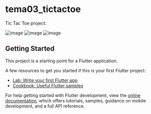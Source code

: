 # tema03_tictactoe

Tic Tac Toe project.

![image](https://user-images.githubusercontent.com/45739581/233052108-c3263f90-f282-4690-a5e2-150bee18d493.png)
![image](https://user-images.githubusercontent.com/45739581/233052214-f904db6b-3f1c-48c8-a542-8141cb6a02c6.png)
![image](https://user-images.githubusercontent.com/45739581/233052271-f97c46cf-7c74-4eb9-a01a-e06b3ccbf33d.png)

## Getting Started

This project is a starting point for a Flutter application.

A few resources to get you started if this is your first Flutter project:

- [Lab: Write your first Flutter app](https://docs.flutter.dev/get-started/codelab)
- [Cookbook: Useful Flutter samples](https://docs.flutter.dev/cookbook)

For help getting started with Flutter development, view the
[online documentation](https://docs.flutter.dev/), which offers tutorials,
samples, guidance on mobile development, and a full API reference.
